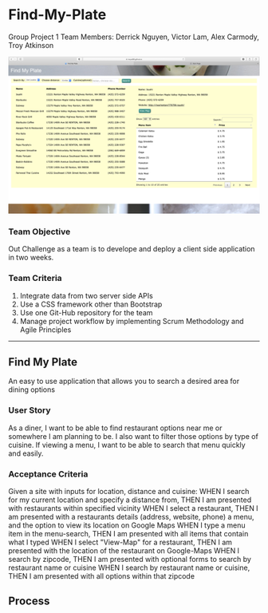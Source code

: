# Find-My-Plate
Group Project 1
Team Members: Derrick Nguyen, Victor Lam, Alex Carmody, Troy Atkinson

![Final Product Image](assets/images/Screenshot.png)

### Team Objective 
Out Challenge as a team is to develope and deploy a client side application in two weeks. 

### Team Criteria 
1. Integrate data from two server side APIs
2. Use a CSS framework other than Bootstrap
3. Use one Git-Hub repository for the team
4. Manage project workflow by implementing Scrum Methodology and Agile Principles

---

## Find My Plate 
An easy to use application that allows you to search a desired area for dining options 

### User Story
As a diner, I want to be able to find restaurant options near me or somewhere I am planning to be. I also want to filter those options by type of cuisine. If  viewing a menu, I want to be able to search that menu quickly and easily. 

### Acceptance Criteria
Given a site with inputs for location, distance and cuisine: 
WHEN I search for my current location and specify a distance from, THEN I am presented with restaurants within specified vicinity
WHEN I select a restaurant, THEN I am presented with a restaurants details (address, website, phone) a menu, and the option to view its location on Google Maps
WHEN I type a menu item in the menu-search, THEN I am presented with all items that contain what I typed
WHEN I select "View-Map" for a restaurant, THEN I am presented with the location of the restaurant on Google-Maps
WHEN I search by zipcode, THEN I am presented with optional forms to search by restaurant name or cuisine
WHEN I search by restaurant name or cuisine, THEN I am presented with all options within that zipcode

## Process



